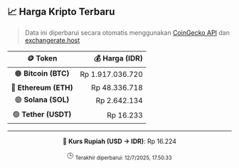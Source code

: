 

<!-- HARGA_KRIPTO -->
## 📈 Harga Kripto Terbaru

> Data ini diperbarui secara otomatis menggunakan [CoinGecko API](https://www.coingecko.com/) dan [exchangerate.host](https://exchangerate.host/)

<div align="center">

| 🪙 Token | 💰 Harga (IDR) |
|:------:|---------------:|
| 🟠 **Bitcoin (BTC)**   | Rp 1.917.036.720 |
| 🔵 **Ethereum (ETH)**  | Rp 48.336.718 |
| 🟣 **Solana (SOL)**    | Rp 2.642.134 |
| 🟢 **Tether (USDT)**   | Rp 16.233 |

---

💱 **Kurs Rupiah (USD → IDR)**: Rp 16.224

🕒 <sub>Terakhir diperbarui: 12/7/2025, 17.50.33</sub>

</div>
<!-- /HARGA_KRIPTO -->